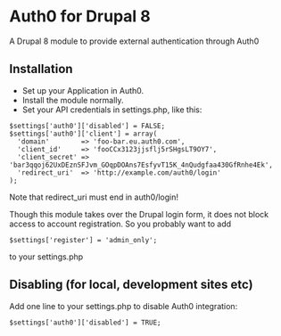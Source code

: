 # Auth0 for Drupal 8

A Drupal 8 module to provide external authentication through Auth0

## Installation

* Set up your Application in Auth0.
* Install the module normally.
* Set your API credentials in settings.php, like this:

```
$settings['auth0']['disabled'] = FALSE;
$settings['auth0']['client'] = array(
  'domain'        => 'foo-bar.eu.auth0.com',
  'client_id'     => 'fooCCx3123jjsflj5rSHgsLT9OY7',
  'client_secret' => 'bar3qqoj62UxDEznSFJvm_GOqpDOAns7EsfyvT15K_4nQudgfaa430GfRnhe4Ek',
  'redirect_uri'  => 'http://example.com/auth0/login'
);
```

Note that redirect_uri must end in auth0/login!

Though this module takes over the Drupal login form, it does not block 
access to account registration. So you probably want to add 
```
$settings['register'] = 'admin_only';
```
to your settings.php


## Disabling (for local, development sites etc)

Add one line to your settings.php to disable Auth0 integration:

```
$settings['auth0']['disabled'] = TRUE;
```
